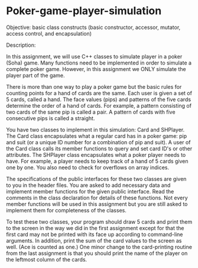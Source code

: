 # Poker-game-player-simulation
Objective: basic class constructs (basic constructor, accessor, mutator, access control, and encapsulation)

Description:

In this assignment, we will use C++ classes to simulate player in a poker (Soha) game. Many functions need to be implemented in order to simulate a complete poker game. However, in this assignment we ONLY simulate the player part of the game.

There is more than one way to play a poker game but the basic rules for counting points for a hand of cards are the same. Each user is given a set of 5 cards, called a hand. The face values (pips) and patterns of the five cards determine the order of a hand of cards. For example, a pattern consisting of two cards of the same pip is called a pair. A pattern of cards with five consecutive pips is called a straight.

You have two classes to implement in this simulation: Card and SHPlayer. The Card class encapsulates what a regular card has in a poker game: pip and suit (or a unique ID number for a combination of pip and suit). A user of the Card class calls its member functions to query and set card ID's or other attributes. The SHPlayer class encapsulates what a poker player needs to have. For example, a player needs to keep track of a hand of 5 cards given one by one. You also need to check for overflows on array indices.

The specifications of the public interfaces for these two classes are given to you in the header files. You are asked to add necessary data and implement member functions for the given public interface. Read the comments in the class declaration for details of these functions. Not every member functions will be used in this assignment but you are still asked to implement them for completeness of the classes.

To test these two classes, your program should draw 5 cards and print them to the screen in the way we did in the first assignment except for that the first card may not be printed with its face up according to command-line arguments. In addition, print the sum of the card values to the screen as well. (Ace is counted as one.) One minor change to the card-printing routine from the last assignment is that you should print the name of the player on the leftmost column of the cards.
